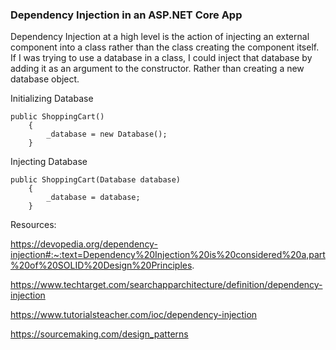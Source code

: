### Dependency Injection in an ASP.NET Core App

Dependency Injection at a high level is the action of injecting an external component into a class rather than the class
creating the component itself. If I was trying to use a database in a class, I could inject that database by adding it as an argument to 
the constructor. Rather than creating a new database object.

Initializing Database
```
public ShoppingCart()
    {
        _database = new Database();
    }
```
Injecting Database
```
public ShoppingCart(Database database)
    {
        _database = database;
    }
```

Resources:

https://devopedia.org/dependency-injection#:~:text=Dependency%20Injection%20is%20considered%20a,part%20of%20SOLID%20Design%20Principles.

https://www.techtarget.com/searchapparchitecture/definition/dependency-injection

https://www.tutorialsteacher.com/ioc/dependency-injection

https://sourcemaking.com/design_patterns